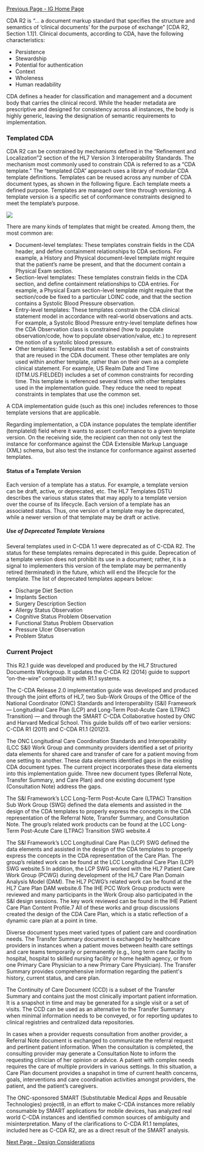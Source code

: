 [Previous Page - IG Home Page](index.html)

CDA R2 is “… a document markup standard that specifies the structure and semantics of ‘clinical documents’ for the purpose of exchange” [CDA R2, Section 1.1]1. Clinical documents, according to CDA, have the following characteristics:

* Persistence
* Stewardship
* Potential for authentication
* Context
* Wholeness
* Human readability

CDA defines a header for classification and management and a document body that carries the clinical record. While the header metadata are prescriptive and designed for consistency across all instances, the body is highly generic, leaving the designation of semantic requirements to implementation.

### Templated CDA

CDA R2 can be constrained by mechanisms defined in the “Refinement and Localization”2 section of the HL7 Version 3 Interoperability Standards. The mechanism most commonly used to constrain CDA is referred to as a “CDA template.” The “templated CDA” approach uses a library of modular CDA template definitions. Templates can be reused across any number of CDA document types, as shown in the following figure. Each template meets a defined purpose. Templates are managed over time through versioning. A template version is a specific set of conformance constraints designed to meet the template’s purpose.

<img src="templated-cda.png" style="float: none; display: block; margin-left: auto; margin-right: auto;" />

There are many kinds of templates that might be created. Among them, the most common are:

* Document-level templates: These templates constrain fields in the CDA header, and define containment relationships to CDA sections. For example, a History and Physical document-level template might require that the patient’s name be present, and that the document contain a Physical Exam section.
* Section-level templates: These templates constrain fields in the CDA section, and define containment relationships to CDA entries. For example, a Physical Exam section-level template might require that the section/code be fixed to a particular LOINC code, and that the section contains a Systolic Blood Pressure observation.
* Entry-level templates: These templates constrain the CDA clinical statement model in accordance with real-world observations and acts. For example, a Systolic Blood Pressure entry-level template defines how the CDA Observation class is constrained (how to populate observation/code, how to populate observation/value, etc.) to represent the notion of a systolic blood pressure.
* Other templates: Templates that exist to establish a set of constraints that are reused in the CDA document. These other templates are only used within another template, rather than on their own as a complete clinical statement. For example, US Realm Date and Time (DTM.US.FIELDED) includes a set of common constraints for recording time. This template is referenced several times with other templates used in the implementation guide. They reduce the need to repeat constraints in templates that use the common set.

A CDA implementation guide (such as this one) includes references to those template versions that are applicable.

Regarding implementation, a CDA instance populates the template identifier (templateId) field where it wants to assert conformance to a given template version. On the receiving side, the recipient can then not only test the instance for conformance against the CDA Extensible Markup Language (XML) schema, but also test the instance for conformance against asserted templates.

#### Status of a Template Version

Each version of a template has a status. For example, a template version can be draft, active, or deprecated, etc. The HL7 Templates DSTU describes the various status states that may apply to a template version over the course of its lifecycle. Each version of a template has an associated status. Thus, one version of a template may be deprecated, while a newer version of that template may be draft or active.

##### Use of Deprecated Template Versions

Several templates used in C-CDA 1.1 were deprecated as of C-CDA R2. The status for these templates remains deprecated in this guide. Deprecation of a template version does not prohibit its use in a document; rather, it is a signal to implementers this version of the template may be permanently retired (terminated) in the future, which will end the lifecycle for the template. The list of deprecated templates appears below:

* Discharge Diet Section
* Implants Section
* Surgery Description Section
* Allergy Status Observation
* Cognitive Status Problem Observation
* Functional Status Problem Observation
* Pressure Ulcer Observation
* Problem Status

### Current Project

This R2.1 guide was developed and produced by the HL7 Structured Documents Workgroup. It updates the C-CDA R2 (2014) guide to support “on-the-wire” compatibility with R1.1 systems.

The C-CDA Release 2.0 implementation guide was developed and produced through the joint efforts of HL7, two Sub-Work Groups of the Office of the National Coordinator (ONC) Standards and Interoperability (S&I) Framework — Longitudinal Care Plan (LCP) and Long-Term Post-Acute Care (LTPAC) Transition) — and through the SMART C-CDA Collaborative hosted by ONC and Harvard Medical School. This guide builds off of two earlier versions: C-CDA R1 (2011) and C-CDA R1.1 (2012)3.

The ONC Longitudinal Care Coordination Standards and Interoperability (LCC S&I) Work Group and community providers identified a set of priority data elements for shared care and transfer of care for a patient moving from one setting to another. These data elements identified gaps in the existing CDA document types. The current project incorporates these data elements into this implementation guide. Three new document types (Referral Note, Transfer Summary, and Care Plan) and one existing document type (Consultation Note) address the gaps.

The S&I Framework’s LCC Long-Term Post-Acute Care (LTPAC) Transition Sub Work Group (SWG) defined the data elements and assisted in the design of the CDA templates to properly express the concepts in the CDA representation of the Referral Note, Transfer Summary, and Consultation Note. The group’s related work products can be found at the LCC Long-Term Post-Acute Care (LTPAC) Transition SWG website.4

The S&I Framework’s LCC Longitudinal Care Plan (LCP) SWG defined the data elements and assisted in the design of the CDA templates to properly express the concepts in the CDA representation of the Care Plan. The group’s related work can be found at the LCC Longitudinal Care Plan (LCP) SWG website.5 In addition, the LCP SWG worked with the HL7 Patient Care Work Group (PCWG) during development of the HL7 Care Plan Domain Analysis Model (DAM). The HL7 PCWG’s related work can be found at the HL7 Care Plan DAM website.6 The IHE PCC Work Group products were reviewed and many participants in the Work Group also participated in the S&I design sessions. The key work reviewed can be found in the IHE Patient Care Plan Content Profile.7 All of these works and group discussions created the design of the CDA Care Plan, which is a static reflection of a dynamic care plan at a point in time.

Diverse document types meet varied types of patient care and coordination needs. The Transfer Summary document is exchanged by healthcare providers in instances when a patient moves between health care settings and care teams temporarily or permanently (e.g., long term care facility to hospital, hospital to skilled nursing facility or home health agency, or from one Primary Care Physician to a new Primary Care Physician). The Transfer Summary provides comprehensive information regarding the patient's history, current status, and care plan.

The Continuity of Care Document (CCD) is a subset of the Transfer Summary and contains just the most clinically important patient information. It is a snapshot in time and may be generated for a single visit or a set of visits. The CCD can be used as an alternative to the Transfer Summary when minimal information needs to be conveyed, or for reporting updates to clinical registries and centralized data repositories.

In cases when a provider requests consultation from another provider, a Referral Note document is exchanged to communicate the referral request and pertinent patient information. When the consultation is completed, the consulting provider may generate a Consultation Note to inform the requesting clinician of her opinion or advice. A patient with complex needs requires the care of multiple providers in various settings. In this situation, a Care Plan document provides a snapshot in time of current health concerns, goals, interventions and care coordination activities amongst providers, the patient, and the patient’s caregivers.

The ONC-sponsored SMART (Substitutable Medical Apps and Reusable Technologies) project8, in an effort to make C-CDA instances more reliably consumable by SMART applications for mobile devices, has analyzed real world C-CDA instances and identified common sources of ambiguity and misinterpretation. Many of the clarifications to C-CDA R1.1 templates, included here as C-CDA R2, are as a direct result of the SMART analysis.

[Next Page - Design Considerations](designconsiderations.html)